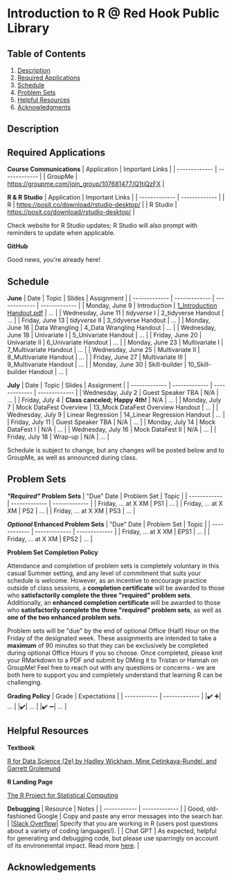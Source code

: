 # Introduction to R @ Red Hook Public Library

## Table of Contents
1. [Description](https://github.com/hannahroszko/rhpl-intro-to-r/blob/main/README.md#description)
2. [Required Applications](https://github.com/hannahroszko/rhpl-intro-to-r/blob/main/README.md#required-applications)
3. [Schedule](https://github.com/hannahroszko/rhpl-intro-to-r/blob/main/README.md#schedule)
4. [Problem Sets](https://github.com/hannahroszko/rhpl-intro-to-r/blob/main/README.md#problem-sets)
5. [Helpful Resources](https://github.com/hannahroszko/rhpl-intro-to-r/blob/main/README.md#helpful-resources)
6. [Acknowledgments](https://github.com/hannahroszko/rhpl-intro-to-r/blob/main/README.md#acknowledgements)

## Description

## Required Applications
**Course Communications**
| Application | Important Links |
| ------------- | ------------- |
| GroupMe | https://groupme.com/join_group/107681477/Q1tiQzFX |

**R & R Studio**
| Application | Important Links |
| ------------- | ------------- |
| R | https://posit.co/download/rstudio-desktop/ |
| R Studio | https://posit.co/download/rstudio-desktop/ |

Check website for R Studio updates; R Studio will also prompt with reminders to update when applicable.

**GitHub**

Good news, you're already here!

## Schedule
**June**
| Date | Topic | Slides | Assignment |
| ------------- | ------------- | ------------- | ------------- | 
| Monday, June 9 | Introduction | [1_Introduction Handout.pdf](https://github.com/user-attachments/files/20275225/1_Introduction.Handout.pdf) | ... | 
| Wednesday, June 11 | *tidyverse* I | 2_tidyverse Handout | ... | 
| Friday, June 13 | *tidyverse* II | 3_tidyverse Handout | ... | 
| Monday, June 16 | Data Wrangling | 4_Data Wrangling Handout | ... | 
| Wednesday, June 18 | Univariate I | 5_Univariate Handout | ... | 
| Friday, June 20 | Univariate II | 6_Univariate Handout | ... | 
| Monday, June 23 | Multivariate I | 7_Multivariate Handout | ... | 
| Wednesday, June 25 | Multivariate II | 8_Multivariate Handout | ... | 
| Friday, June 27 | Multivariate III | 9_Multivariate Handout | ... | 
| Monday, June 30 | Skill-builder | 10_Skill-builder Handout | ... | 

**July**
| Date | Topic | Slides | Assignment |
| ------------- | ------------- | ------------- | ------------- |
| Wednesday, July 2 | Guest Speaker TBA | N/A | ... | 
| Friday, July 4 | **Class canceled; Happy 4th!** | N/A | ... | 
| Monday, July 7 | Mock DataFest Overview | 13_Mock DataFest Overview Handout | ... | 
| Wednesday, July 9 | Linear Regression | 14_Linear Regression Handout | ... | 
| Friday, July 11 | Guest Speaker TBA | N/A | ... | 
| Monday, July 14 | Mock DataFest I | N/A | ... | 
| Wednesday, July 16 | Mock DataFest II | N/A | ... | 
| Friday, July 18 | Wrap-up | N/A | ... | 

Schedule is subject to change, but any changes will be posted below and to GroupMe, as well as announced during class.

## Problem Sets
***"Required"* Problem Sets**
| "Due" Date | Problem Set | Topic |
| ------------ | ------------- | ------------- | 
| Friday, ... at X XM | PS1 | ... |
| Friday, ... at X XM | PS2 | ... |
| Friday, ... at X XM | PS3 | ... |

***Optional* Enhanced Problem Sets**
| "Due" Date | Problem Set | Topic |
| ------------ | ------------- | ------------- | 
| Friday, ... at X XM | EPS1 | ... |
| Friday, ... at X XM | EPS2 | ... |

**Problem Set Completion Policy**

Attendance and completion of problem sets is completely voluntary in this casual Summer setting, and any level of commitment that suits your schedule is welcome. However, as an incentive to encourage practice outside of class sessions, a **completion certificate** will be awarded to those who **satisfactorily complete the three "required" problem sets**. Additionally, an **enhanced completion certificate** will be awarded to those who **satisfactorily complete the three "required" problem sets**, as well as **one of the two enhanced problem sets**. 

Problem sets will be "due" by the end of optional Office (Half) Hour on the Friday of the designated week. These assignments are intended to take a **maximum** of 90 minutes so that they can be exclusively be completed during optional Office Hours if you so choose. Once completed, please knit your RMarkdown to a PDF and submit by DMing it to Tristan or Hannah on GroupMe! Feel free to reach out with any questions or concerns - we are both here to support you and completely understand that learning R can be challenging. 

**Grading Policy**
| Grade | Expectations |
| ------------ | ------------- |
|:heavy_check_mark: :heavy_plus_sign:| ... |
|:heavy_check_mark:| ... |
|:heavy_check_mark: :heavy_minus_sign:| ... |

## Helpful Resources
**Textbook**

[R for Data Science (2e) by Hadley Wickham, Mine Çetinkaya-Rundel, and Garrett Grolemund](https://r4ds.hadley.nz/)

**R Landing Page**

[The R Project for Statistical Computing](https://r-project.org/)

**Debugging**
| Resource | Notes |
| ------------ | ------------- |
| Good, old-fashioned Google | Copy and paste any error messages into the search bar. | 
|[Slack Overflow](https://stackoverflow.com/questions)| Specify that you are working in R (users post questions about a variety of coding languages!). |
| Chat GPT | As expected, helpful for generating and debugging code, but please use sparringly on account of its environmental impact. Read more [here](https://www.unep.org/news-and-stories/story/ai-has-environmental-problem-heres-what-world-can-do-about). |

## Acknowledgements
